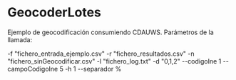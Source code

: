 # GeocoderLotes
Ejemplo de geocodificación consumiendo CDAUWS. Parámetros de la llamada:

-f "fichero_entrada_ejemplo.csv" -r "fichero_resultados.csv" -n "fichero_sinGeocodificar.csv" -l "fichero_log.txt" -d "0,1,2" --codigoIne 1 --campoCodigoIne 5  -h 1 --separador %
